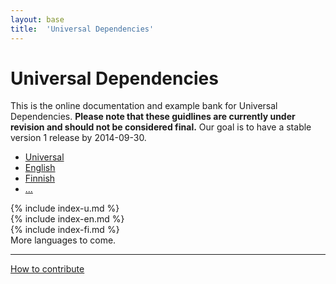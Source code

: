 ```yaml
---
layout: base
title:  'Universal Dependencies'
---
```


# Universal Dependencies

This is the online documentation and example bank for Universal
Dependencies. **Please note that these guidlines are currently
under revision and should not be considered final.** Our goal is to have a stable version 1 release by 2014-09-30.

<div class="jquery-ui-tabs">

<!-- links to per-language sections, shown as tab labels -->
<ul>
  <li><a href="#language-u">Universal</a></li>
  <li><a href="#language-en">English</a></li>
  <li><a href="#language-fi">Finnish</a></li>
  <li><a href="#language-other">...</a></li>
</ul>

<!-- Universal section (source: _includes/index-u.md) -->
<div id="language-u" markdown="1">
{% include index-u.md %}
</div>

<!-- English section (source: _includes/index-en.md) -->
<div id="language-en" markdown="1">
{% include index-en.md %}
</div>

<!-- Finnish section (source: _includes/index-fi.md) -->
<div id="language-fi" markdown="1">
{% include index-fi.md %}
</div>

<div id="language-other" markdown="1">
More languages to come.
</div>

</div>

----------------------------------------

[How to contribute](contributing.html)
